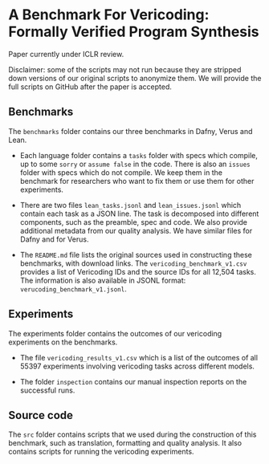 # A Benchmark For Vericoding: Formally Verified Program Synthesis

Paper currently under ICLR review. 

Disclaimer: some of the scripts may not run because they are stripped down versions of our original scripts to anonymize them. We will provide the full scripts on GitHub after the paper is accepted. 

## Benchmarks
The `benchmarks` folder contains our three benchmarks in Dafny, Verus and Lean.

* Each language folder contains a `tasks` folder with specs which compile, up to some `sorry` or `assume false` in the code. There is also an `issues` folder with specs which do not compile. We keep them in the benchmark for researchers who want to fix them or use them for other experiments.

* There are two files `lean_tasks.jsonl` and `lean_issues.jsonl` which contain each task as a JSON line. The task is decomposed into different components, such as the preamble, spec and code. We also provide additional metadata from our quality analysis. We have similar files for Dafny and for Verus.

* The `README.md` file lists the original sources used in constructing these benchmarks, with download links. The `vericoding_benchmark_v1.csv` provides a list of Vericoding IDs and the source IDs for all 12,504 tasks. The information is also available in JSONL format: `verucoding_benchmark_v1.jsonl`.

## Experiments

The experiments folder contains the outcomes of our vericoding experiments on the benchmarks.

* The file `vericoding_results_v1.csv` which is a list of the outcomes of all 55397 experiments involving vericoding tasks across different models.

* The folder `inspection` contains our manual inspection reports on the successful runs.

## Source code

The `src` folder contains scripts that we used during the construction of this benchmark, such as translation, formatting and quality analysis. It also contains scripts for running the vericoding experiments.

